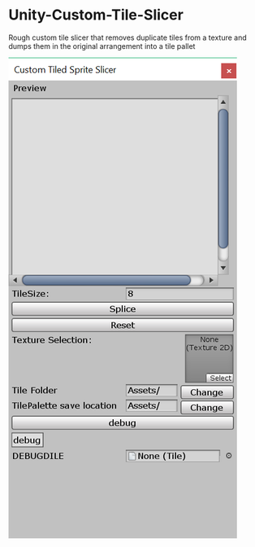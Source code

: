 # Unity-Custom-Tile-Slicer
Rough custom tile slicer that removes duplicate tiles from a texture and dumps them in the original arrangement into a tile pallet

![alt text](https://raw.githubusercontent.com/Pegmode/Unity-Custom-Tile-Slicer/master/tile%20Editor%20screenshot.png "Screenshot")
